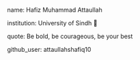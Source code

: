 name: Hafiz Muhammad Attaullah 

institution: University of Sindh 🚩 

quote: Be bold, be courageous, be your best 

github_user: attaullahshafiq10
